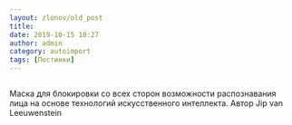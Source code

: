 ```yaml
---
layout: zlonov/old_post
title: 
date: 2019-10-15 10:27
author: admin
category: autoimport
tags: [Постинки]
---
```

<!-- wp:image {"id":73429, "align": "center"} -->
<div class="wp-block-image"><figure class="aligncenter"><img src="/assets/uploads/6e5fsxc0ehs31.jpg" alt="" class="wp-image-73429" /></figure></div>
<!-- /wp:image -->


Маска для блокировки со всех сторон возможности распознавания лица на основе технологий искусственного интеллекта. Автор Jip van Leeuwenstein

